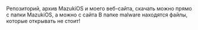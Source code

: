 Репозиторий, архив MazukiOS и моего веб-сайта, скачать можно прямо с папки MazukiOS, а можно с сайта
В папке malware находятся файлы, которые открывать не стоит!

